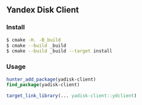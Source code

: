 ## Yandex Disk Client

### Install

```bash
$ cmake -H. -B_build
$ cmake --build _build
$ cmake --build _build --target install
```

### Usage

```cmake
hunter_add_package(yadisk-client)
find_package(yadisk-client)

target_link_library(... yadisk-client::ydclient)
```
